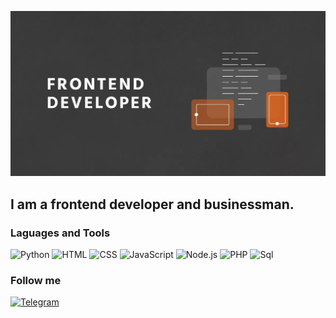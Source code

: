 ![Header](https://github.com/Timgxer/Timgxer/blob/main/assets/frontender.jpg)

## I am a frontend developer and businessman.

### Laguages and Tools
![Python](https://img.shields.io/badge/-Python-090905?style-for-the-badge&logo=python
)
![HTML](https://img.shields.io/badge/-HTML-090905?style-for-the-badge&logo=html
)
![CSS](https://img.shields.io/badge/-CSS-090905?style-for-the-badge&logo=css
)
![JavaScript](https://img.shields.io/badge/-JavaScript-090905?style-for-the-badge&logo=JavaScript
)
![Node.js](https://img.shields.io/badge/-Framework-090905?style-for-the-badge&logo=Node.js
)
![PHP](https://img.shields.io/badge/-PHP-090905?style-for-the-badge&logo=PHP
)
![Sql](https://img.shields.io/badge/-SQL-090905?style-for-the-badge&logo=MySQL:
)

### Follow me
[![Telegram](https://img.shields.io/badge/-Telegram-090905?style-for-the-badge&logo=telegram:
)](https://t.me/t1txxa)

